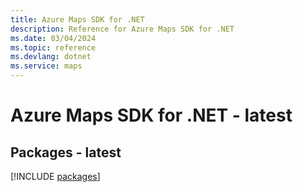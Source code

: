 ```yaml
---
title: Azure Maps SDK for .NET
description: Reference for Azure Maps SDK for .NET
ms.date: 03/04/2024
ms.topic: reference
ms.devlang: dotnet
ms.service: maps
---
```

# Azure Maps SDK for .NET - latest
## Packages - latest
[!INCLUDE [packages](maps-index.md)]
